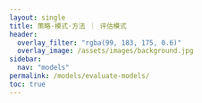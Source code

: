 ```yaml
---
layout: single
title: 策略·模式·方法 ｜ 评估模式
header:
  overlay_filter: "rgba(99, 183, 175, 0.6)"
  overlay_image: /assets/images/background.jpg
sidebar:
  nav: "models"
permalink: /models/evaluate-models/
toc: true
---
```


